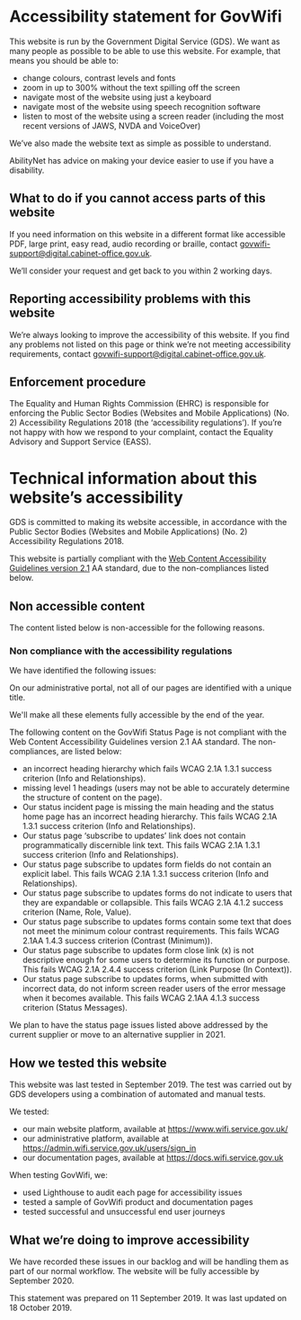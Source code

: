 # Accessibility statement for GovWifi
This website is run by the Government Digital Service (GDS). We want as many people as possible to be able to use this website. For example, that means you should be able to:

* change colours, contrast levels and fonts
* zoom in up to 300% without the text spilling off the screen
* navigate most of the website using just a keyboard
* navigate most of the website using speech recognition software
* listen to most of the website using a screen reader (including the most recent versions of JAWS, NVDA and VoiceOver)

We’ve also made the website text as simple as possible to understand.

AbilityNet has advice on making your device easier to use if you have a disability.

## What to do if you cannot access parts of this website
If you need information on this website in a different format like accessible PDF, large print, easy read, audio recording or braille, contact [govwifi-support@digital.cabinet-office.gov.uk](mailto:govwifi-support@digital.cabinet-office.gov.uk).

We’ll consider your request and get back to you within 2 working days.

## Reporting accessibility problems with this website
We’re always looking to improve the accessibility of this website. If you find any problems not listed on this page or think we’re not meeting accessibility requirements, contact [govwifi-support@digital.cabinet-office.gov.uk](mailto:govwifi-support@digital.cabinet-office.gov.uk).

## Enforcement procedure
The Equality and Human Rights Commission (EHRC) is responsible for enforcing the Public Sector Bodies (Websites and Mobile Applications) (No. 2) Accessibility Regulations 2018 (the ‘accessibility regulations’). If you’re not happy with how we respond to your complaint, contact the Equality Advisory and Support Service (EASS).

# Technical information about this website’s accessibility
GDS is committed to making its website accessible, in accordance with the Public Sector Bodies (Websites and Mobile Applications) (No. 2) Accessibility Regulations 2018.

This website is partially compliant with the [Web Content Accessibility Guidelines version 2.1](https://www.w3.org/TR/WCAG21/) AA standard, due to the non-compliances listed below.

## Non accessible content

The content listed below is non-accessible for the following reasons.

### Non compliance with the accessibility regulations

We have identified the following issues:

On our administrative portal, not all of our pages are identified with a unique title.

We'll make all these elements fully accessible by the end of the year.

The following content on the GovWifi Status Page is not compliant with the Web Content Accessibility Guidelines version 2.1 AA standard. The non-compliances, are listed below:

* an incorrect heading hierarchy which fails WCAG 2.1A 1.3.1 success criterion (Info and Relationships).
* missing level 1 headings (users may not be able to accurately determine the structure of content on the page).
* Our status incident page is missing the main heading and the status home page has an incorrect heading hierarchy. This fails WCAG 2.1A 1.3.1 success criterion (Info and Relationships).
* Our status page ‘subscribe to updates’ link does not contain programmatically discernible link text. This fails WCAG 2.1A 1.3.1 success criterion (Info and Relationships).
* Our status page subscribe to updates form fields do not contain an explicit label. This fails WCAG 2.1A 1.3.1 success criterion (Info and Relationships).
* Our status page subscribe to updates forms do not indicate to users that they are expandable or collapsible. This fails WCAG 2.1A 4.1.2 success criterion (Name, Role, Value).
* Our status page subscribe to updates forms contain some text that does not meet the minimum colour contrast requirements. This fails WCAG 2.1AA 1.4.3 success criterion (Contrast (Minimum)).
* Our status page subscribe to updates form close link (x) is not descriptive enough for some users to determine its function or purpose. This fails WCAG 2.1A 2.4.4 success criterion (Link Purpose (In Context)).
* Our status page subscribe to updates forms, when submitted with incorrect data, do not inform screen reader users of the error message when it becomes available. This fails WCAG 2.1AA 4.1.3 success criterion (Status Messages).

We plan to have the status page issues listed above addressed by the current supplier or move to an alternative supplier in 2021.

## How we tested this website
This website was last tested in September 2019. The test was carried out by GDS developers using a combination of automated and manual tests.

We tested:

* our main website platform, available at <https://www.wifi.service.gov.uk/>
* our administrative platform, available at <https://admin.wifi.service.gov.uk/users/sign_in>
* our documentation pages, available at <https://docs.wifi.service.gov.uk>

When testing GovWifi, we:

* used Lighthouse to audit each page for accessibility issues
* tested a sample of GovWifi product and documentation pages
* tested successful and unsuccessful end user journeys

## What we’re doing to improve accessibility
We have recorded these issues in our backlog and will be handling them as part of our normal workflow. The website will be fully accessible by September 2020.

This statement was prepared on 11 September 2019. It was last updated on 18 October 2019.
